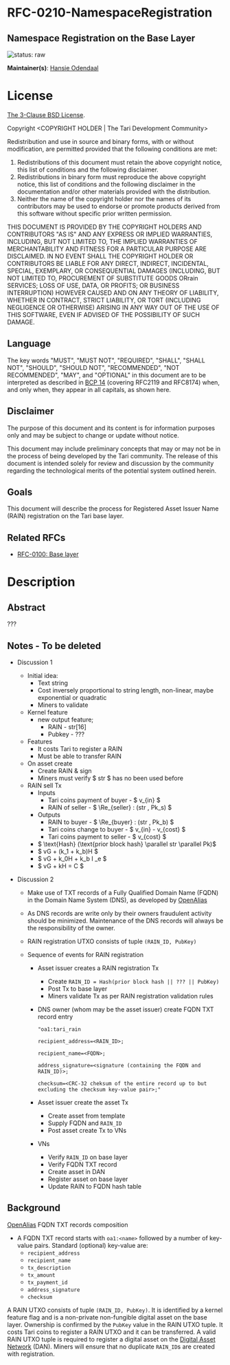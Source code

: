# RFC-0210-NamespaceRegistration

## Namespace Registration on the Base Layer

![status: raw](C:/Users/pluto/Documents/Code/tari-project/RFC/src/theme/images/status-raw.svg)

**Maintainer(s)**: [Hansie Odendaal](https://github,com/hansieodendaal)

# License

[ The 3-Clause BSD License](https://opensource.org/licenses/BSD-3-Clause).

Copyright <YEAR> <COPYRIGHT HOLDER | The Tari Development Community>

Redistribution and use in source and binary forms, with or without modification, are permitted provided that the
following conditions are met:

1. Redistributions of this document must retain the above copyright notice, this list of conditions and the following
   disclaimer.
2. Redistributions in binary form must reproduce the above copyright notice, this list of conditions and the following
   disclaimer in the documentation and/or other materials provided with the distribution.
3. Neither the name of the copyright holder nor the names of its contributors may be used to endorse or promote products
   derived from this software without specific prior written permission.

THIS DOCUMENT IS PROVIDED BY THE COPYRIGHT HOLDERS AND CONTRIBUTORS "AS IS" AND ANY EXPRESS OR IMPLIED WARRANTIES,
INCLUDING, BUT NOT LIMITED TO, THE IMPLIED WARRANTIES OF MERCHANTABILITY AND FITNESS FOR A PARTICULAR PURPOSE ARE
DISCLAIMED. IN NO EVENT SHALL THE COPYRIGHT HOLDER OR CONTRIBUTORS BE LIABLE FOR ANY DIRECT, INDIRECT, INCIDENTAL,
SPECIAL, EXEMPLARY, OR CONSEQUENTIAL DAMAGES (INCLUDING, BUT NOT LIMITED TO, PROCUREMENT OF SUBSTITUTE GOODS ORrain
SERVICES; LOSS OF USE, DATA, OR PROFITS; OR BUSINESS INTERRUPTION) HOWEVER CAUSED AND ON ANY THEORY OF LIABILITY,
WHETHER IN CONTRACT, STRICT LIABILITY, OR TORT (INCLUDING NEGLIGENCE OR OTHERWISE) ARISING IN ANY WAY OUT OF THE USE OF
THIS SOFTWARE, EVEN IF ADVISED OF THE POSSIBILITY OF SUCH DAMAGE.

## Language

The key words "MUST", "MUST NOT", "REQUIRED", "SHALL", "SHALL NOT", "SHOULD", "SHOULD NOT", "RECOMMENDED", 
"NOT RECOMMENDED", "MAY", and "OPTIONAL" in this document are to be interpreted as described in 
[BCP 14](https://tools.ietf.org/html/bcp14) (covering RFC2119 and RFC8174) when, and only when, they appear in all capitals, as 
shown here.

## Disclaimer

The purpose of this document and its content is for information purposes only and may be subject to change or update
without notice.

This document may include preliminary concepts that may or may not be in the process of being developed by the Tari
community. The release of this document is intended solely for review and discussion by the community regarding the
technological merits of the potential system outlined herein.

## Goals

This document will describe the process for Registered Asset Issuer Name (RAIN) registration on the Tari base layer.

## Related RFCs

- [RFC-0100: Base layer](RFC-0100_BaseLayer.md)

# Description

## Abstract

???

## Notes - To be deleted

- Discussion 1

  - Initial idea:
    - Text string
    - Cost inversely proportional to string length, non-linear, maybe exponential or quadratic 
    - Miners to validate
  - Kernel feature
    - new output feature; 
      - RAIN - str[16]
      - Pubkey  - ???
  - Features
    - It costs Tari to register a RAIN
    - Must be able to transfer RAIN
  - On asset create
    - Create RAIN & sign
    - Miners must verify $ str ​$ has no been used before
  - RAIN sell Tx
    - Inputs
      - Tari coins payment of buyer - $ v_{in} $ 
      - RAIN of seller - $ \Re_{seller} : (str , Pk_s) ​$ 
    - Outputs
      - RAIN to buyer - $ \Re_{buyer} : (str , Pk_b) ​$ 
      - Tari coins change to buyer - $ v_{in} - v_{cost} ​$ 
      - Tari coins payment to seller - $ v_{cost} ​$ 
    - $ \text{Hash} (\text{prior block hash} \parallel str \parallel Pk) ​$ 
    - $ vG + (k_1 + k_b)H ​$ 
    - $ vG + k_0H + k_b I _e ​$ 
    - $ vG + kH = C $ 

- Discussion 2

  - Make use of TXT records of a Fully Qualified Domain Name (FQDN) in the Domain Name System (DNS), as developed by [OpenAlias](https://openalias.org/) 

  - As DNS records are write only by their owners fraudulent activity should be minimized. Maintenance of the DNS records will always be the responsibility of the owner.

  - RAIN registration UTXO consists of tuple `(RAIN_ID, PubKey)`

  - Sequence of events for RAIN registration

    - Asset issuer creates a RAIN registration Tx

      - Create `RAIN_ID = Hash(prior block hash || ??? || PubKey)` ​
      - Post Tx to base layer
      - Miners validate Tx as per RAIN registration validation rules

    - DNS owner (whom may be the asset issuer) create FQDN TXT record entry

      `"oa1:tari_rain` 

      `recipient_address=<RAIN_ID>;` 

      `recipient_name=<FQDN>;` 

      `address_signature=<signature (containing the FQDN and RAIN_ID)>;`

      `checksum=<CRC-32 cheksum of the entire record up to but excluding the checksum key-value pair>;"`

    - Asset issuer create the asset Tx

      - Create asset from template
      - Supply FQDN and `RAIN_ID`
      - Post asset create Tx to VNs

    - VNs 

      - Verify `RAIN_ID` on base layer
      - Verify FQDN TXT record
      - Create asset in DAN
      - Register asset on base layer
      - Update RAIN to FQDN hash table



## Background

[OpenAlias](https://openalias.org/) FQDN TXT records composition

- A FQDN TXT record starts with `oa1:<name>` followed by a number of key-value pairs. Standard (optional) key-value are:
  - `recipient_address`
  - `recipient_name`
  - `tx_description`
  - `tx_amount`
  - `tx_payment_id`
  - `address_signature`
  - `checksum`

A RAIN UTXO consists of tuple `(RAIN_ID, PubKey)`. It is identified by a kernel feature flag and is a non-private non-fungible digital asset on the base layer. Ownership is confirmed by the `PubKey` value in the RAIN UTXO tuple. It costs Tari coins to register a RAIN UTXO and it can be transferred. A valid RAIN UTXO tuple is required to register a digital asset on the [Digital Asset Network] (DAN). Miners will ensure that no duplicate `RAIN_ID`s are created with registration.







[Digital Asset Network]: Glossary.md#digital-asset-network








